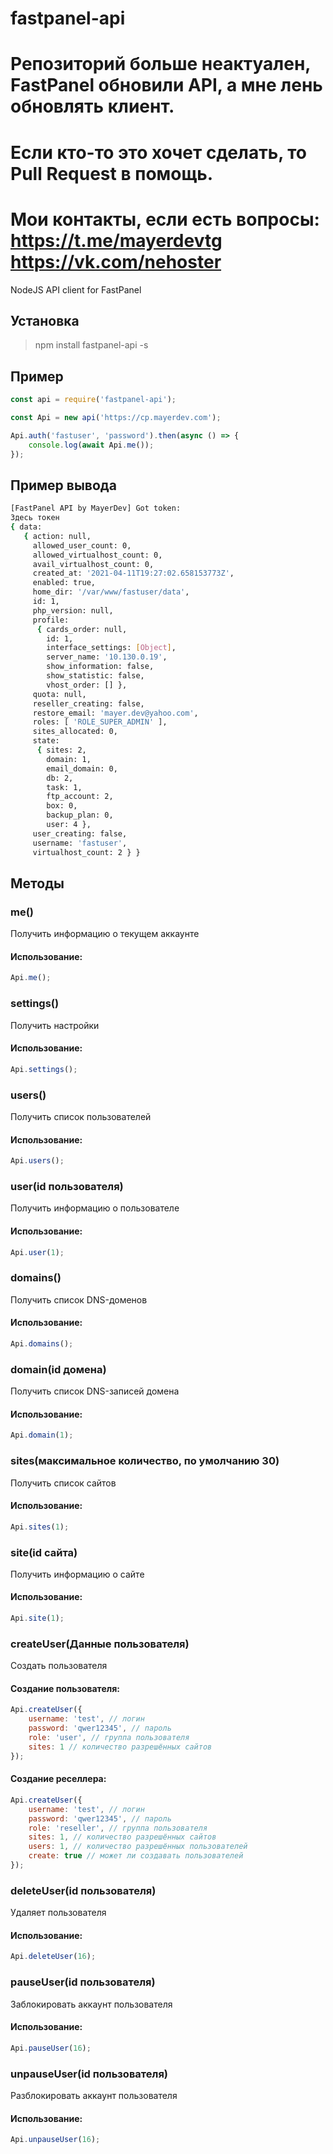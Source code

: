 # fastpanel-api
# Репозиторий больше неактуален, FastPanel обновили API, а мне лень обновлять клиент.
# Если кто-то это хочет сделать, то Pull Request в помощь.
# Мои контакты, если есть вопросы: https://t.me/mayerdevtg https://vk.com/nehoster
NodeJS API client for FastPanel

## Установка

> npm install fastpanel-api -s

## Пример

```js
const api = require('fastpanel-api');

const Api = new api('https://cp.mayerdev.com');

Api.auth('fastuser', 'password').then(async () => {
	console.log(await Api.me());
});
```

## Пример вывода

```bash
[FastPanel API by MayerDev] Got token:
Здесь токен
{ data:
   { action: null,
     allowed_user_count: 0,
     allowed_virtualhost_count: 0,
     avail_virtualhost_count: 0,
     created_at: '2021-04-11T19:27:02.658153773Z',
     enabled: true,
     home_dir: '/var/www/fastuser/data',
     id: 1,
     php_version: null,
     profile:
      { cards_order: null,
        id: 1,
        interface_settings: [Object],
        server_name: '10.130.0.19',
        show_information: false,
        show_statistic: false,
        vhost_order: [] },
     quota: null,
     reseller_creating: false,
     restore_email: 'mayer.dev@yahoo.com',
     roles: [ 'ROLE_SUPER_ADMIN' ],
     sites_allocated: 0,
     state:
      { sites: 2,
        domain: 1,
        email_domain: 0,
        db: 2,
        task: 1,
        ftp_account: 2,
        box: 0,
        backup_plan: 0,
        user: 4 },
     user_creating: false,
     username: 'fastuser',
     virtualhost_count: 2 } }
```

## Методы

### me()

Получить информацию о текущем аккаунте

#### Использование:

```js
Api.me();
```

### settings()

Получить настройки

#### Использование:

```js
Api.settings();
```

### users()

Получить список пользователей

#### Использование:

```js
Api.users();
```

### user(id пользователя)

Получить информацию о пользователе

#### Использование:

```js
Api.user(1);
```

### domains()

Получить список DNS-доменов

#### Использование:

```js
Api.domains();
```

### domain(id домена)

Получить список DNS-записей домена

#### Использование:

```js
Api.domain(1);
```

### sites(максимальное количество, по умолчанию 30)

Получить список сайтов

#### Использование:

```js
Api.sites(1);
```

### site(id сайта)

Получить информацию о сайте

#### Использование:

```js
Api.site(1);
```

### createUser(Данные пользователя)

Создать пользователя

#### Создание пользователя:

```js
Api.createUser({
	username: 'test', // логин
	password: 'qwer12345', // пароль
	role: 'user', // группа пользователя
	sites: 1 // количество разрешённых сайтов
});
```

#### Создание реселлера:

```js
Api.createUser({
	username: 'test', // логин
	password: 'qwer12345', // пароль
	role: 'reseller', // группа пользователя
	sites: 1, // количество разрешённых сайтов
	users: 1, // количество разрешённых пользователей
	create: true // может ли создавать пользователей
});
```

### deleteUser(id пользователя)

Удаляет пользователя

#### Использование:

```js
Api.deleteUser(16);
```

### pauseUser(id пользователя)

Заблокировать аккаунт пользователя

#### Использование:

```js
Api.pauseUser(16);
```

### unpauseUser(id пользователя)

Разблокировать аккаунт пользователя

#### Использование:

```js
Api.unpauseUser(16);
```
